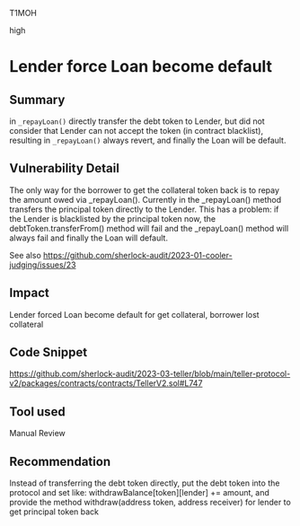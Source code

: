 T1MOH

high

# Lender force Loan become default

## Summary
in `_repayLoan()` directly transfer the debt token to Lender, but did not consider that Lender can not accept the token (in contract blacklist), resulting in `_repayLoan()` always revert, and finally the Loan will be default.

## Vulnerability Detail
The only way for the borrower to get the collateral token back is to repay the amount owed via _repayLoan(). Currently in the _repayLoan() method transfers the principal token directly to the Lender.
This has a problem:
if the Lender is blacklisted by the principal token now, the debtToken.transferFrom() method will fail and the _repayLoan() method will always fail and finally the Loan will default.

See also https://github.com/sherlock-audit/2023-01-cooler-judging/issues/23
## Impact
Lender forced Loan become default for get collateral, borrower lost collateral

## Code Snippet
https://github.com/sherlock-audit/2023-03-teller/blob/main/teller-protocol-v2/packages/contracts/contracts/TellerV2.sol#L747

## Tool used

Manual Review

## Recommendation
Instead of transferring the debt token directly, put the debt token into the protocol and set like: withdrawBalance[token][lender] += amount, and provide the method withdraw(address token, address receiver) for lender to get principal token back